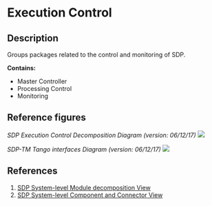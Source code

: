 # Execution Control

## Description

Groups packages related to the control and monitoring of SDP.

**Contains:**

- Master Controller
- Processing Control
- Monitoring

## Reference figures

*SDP Execution Control Decomposition Diagram (version: 06/12/17)*
![](https://drive.google.com/uc?id=1l53_rVbOMbB_79ZIHrh4CfVWmngBvu2_)

*SDP-TM Tango interfaces Diagram (version: 06/12/17)*
![](https://drive.google.com/uc?id=1PeE9IYFmHGA5NpIMLGPnOkOWD8IN4dHx)

## References

1. [SDP System-level Module decomposition View](http://bit.ly/sdp_system_level_module_view)
1. [SDP System-level Component and Connector View](http://bit.ly/sdp_system_cc_view)
